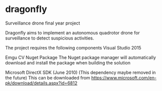 # dragonfly
Surveillance drone final year project

Dragonfly aims to implement an autonomous quadrotor drone for surveillance to detect suspicious activities.

The project requires the following components
  Visual Studio 2015
  
  Emgu CV Nuget Package
    The Nuget package manager will automatically download and install the package when building the solution
    
  Microsoft DirectX SDK (June 2010) (This dependency maybe removed in the future)
    This can be downloaded from https://www.microsoft.com/en-pk/download/details.aspx?id=6812
